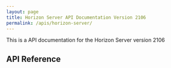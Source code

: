 ```yaml
---
layout: page
title: Horizon Server API Documentation Version 2106
permalink: /apis/horizon-server/
---
```


This is a API documentation for the Horizon Server version 2106

## API Reference
<swagger-ui src="./rest-api-swagger-docs.json"/>